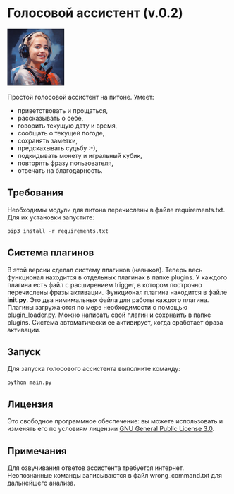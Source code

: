 # Голосовой ассистент (v.0.2)
![friday_avatar_by_midjourney](./friday_avatar.jpg)

Простой голосовой ассистент на питоне. Умеет:
- приветствовать и прощаться,
- рассказывать о себе,
- говорить текущую дату и время,
- сообщать о текущей погоде,
- сохранять заметки,
- предскахывать судьбу :-),
- подкидывать монету и игральный кубик,
- повторять фразу пользователя,
- отвечать на благодарность.


## Требования
Необходимы модули для питона перечислены в файле requirements.txt. Для их установки запустите:
```
pip3 install -r requirements.txt
```


## Система плагинов
В этой версии сделал систему плагинов (навыков). Теперь весь функционал находится в отдельных плагинах в папке plugins.
У каждого плагина есть файл с расширением trigger, в котором построчно перечислены фразы активации. Функционал плагина 
находится в файле __init.py__. Это два нимимальных файла для работы каждого плагина. Плагины загружаются по мере 
необходимости с помощью plugin_loader.py. Можно написать свой плагин и сохрнаить в папке plugins. Система автоматически 
ее активирует, когда сработает фраза активации.


## Запуск
Для запуска голосового ассистента выполните команду:
```
python main.py
```

## Лицензия
Это свободное программное обеспечение: вы можете использовать и изменять его по условиям лицензии [GNU General Public License 3.0](https://www.gnu.org/licenses/gpl-3.0.en.html).


## Примечания
Для озвучивания ответов ассистента требуется интернет.
Неопознанные команды записываются в файл wrong_command.txt для дальнейшего анализа.